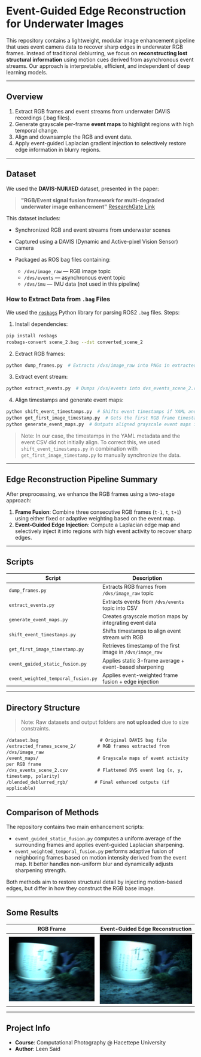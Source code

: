 # Event-Guided Edge Reconstruction for Underwater Images

This repository contains a lightweight, modular image enhancement pipeline that uses event camera data to recover sharp edges in underwater RGB frames. Instead of traditional deblurring, we focus on **reconstructing lost structural information** using motion cues derived from asynchronous event streams. Our approach is interpretable, efficient, and independent of deep learning models.

---

## Overview

1. Extract RGB frames and event streams from underwater DAVIS recordings (.bag files).
2. Generate grayscale per-frame **event maps** to highlight regions with high temporal change.
3. Align and downsample the RGB and event data.
4. Apply event-guided Laplacian gradient injection to selectively restore edge information in blurry regions.

---

## Dataset

We used the **DAVIS-NUIUIED** dataset, presented in the paper:

> **"RGB/Event signal fusion framework for multi-degraded underwater image enhancement"**
> [ResearchGate Link](https://www.researchgate.net/publication/381024944_RGBEvent_signal_fusion_framework_for_multi-degraded_underwater_image_enhancement)

This dataset includes:

* Synchronized RGB and event streams from underwater scenes
* Captured using a DAVIS (Dynamic and Active-pixel Vision Sensor) camera
* Packaged as ROS bag files containing:

  * `/dvs/image_raw` — RGB image topic
  * `/dvs/events` — asynchronous event topic
  * `/dvs/imu` — IMU data (not used in this pipeline)

### How to Extract Data from `.bag` Files

We used the [`rosbags`](https://pypi.org/project/rosbags/) Python library for parsing ROS2 `.bag` files. Steps:

1. Install dependencies:

```bash
pip install rosbags
rosbags-convert scene_2.bag --dst converted_scene_2
```

2. Extract RGB frames:

```bash
python dump_frames.py  # Extracts /dvs/image_raw into PNGs in extracted_frames_scene_2/
```

3. Extract event stream:

```bash
python extract_events.py  # Dumps /dvs/events into dvs_events_scene_2.csv
```

4. Align timestamps and generate event maps:

```bash
python shift_event_timestamps.py  # Shifts event timestamps if YAML and CSV mismatch
python get_first_image_timestamp.py  # Gets the first RGB frame timestamp for alignment
python generate_event_maps.py  # Outputs aligned grayscale event maps into event_maps/
```

> Note: In our case, the timestamps in the YAML metadata and the event CSV did not initially align. To correct this, we used `shift_event_timestamps.py` in combination with `get_first_image_timestamp.py` to manually synchronize the data.

---

## Edge Reconstruction Pipeline Summary

After preprocessing, we enhance the RGB frames using a two-stage approach:

1. **Frame Fusion**: Combine three consecutive RGB frames (`t-1`, `t`, `t+1`) using either fixed or adaptive weighting based on the event map.
2. **Event-Guided Edge Injection**: Compute a Laplacian edge map and selectively inject it into regions with high event activity to recover sharp edges.

---

## Scripts

| Script                              | Description                                                |
| ----------------------------------- | ---------------------------------------------------------- |
| `dump_frames.py`                    | Extracts RGB frames from `/dvs/image_raw` topic            |
| `extract_events.py`                 | Extracts events from `/dvs/events` topic into CSV          |
| `generate_event_maps.py`            | Creates grayscale motion maps by integrating event data    |
| `shift_event_timestamps.py`         | Shifts timestamps to align event stream with RGB           |
| `get_first_image_timestamp.py`      | Retrieves timestamp of the first image in `/dvs/image_raw` |
| `event_guided_static_fusion.py`     | Applies static 3-frame average + event-based sharpening    |
| `event_weighted_temporal_fusion.py` | Applies event-weighted frame fusion + edge injection       |

---

## Directory Structure

> Note: Raw datasets and output folders are **not uploaded** due to size constraints.

```
/dataset.bag                       # Original DAVIS bag file
/extracted_frames_scene_2/        # RGB frames extracted from /dvs/image_raw
/event_maps/                      # Grayscale maps of event activity per RGB frame
/dvs_events_scene_2.csv           # Flattened DVS event log (x, y, timestamp, polarity)
/blended_deblurred_rgb/          # Final enhanced outputs (if applicable)
```

---

## Comparison of Methods

The repository contains two main enhancement scripts:

* `event_guided_static_fusion.py` computes a uniform average of the surrounding frames and applies event-guided Laplacian sharpening.
* `event_weighted_temporal_fusion.py` performs adaptive fusion of neighboring frames based on motion intensity derived from the event map. It better handles non-uniform blur and dynamically adjusts sharpening strength.

Both methods aim to restore structural detail by injecting motion-based edges, but differ in how they construct the RGB base image.

---

## Some Results

|                RGB Frame                |        Event-Guided Edge Reconstruction       |
| :-------------------------------------: | :-------------------------------------------: |
| <img src="assets/raw.png" width="300"/> | <img src="assets/deblurred.png" width="300"/> |

---

## Project Info

* **Course**: Computational Photography @ Hacettepe University
* **Author**: Leen Said
